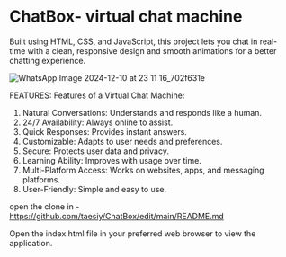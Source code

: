# ChatBox- virtual chat machine
Built using HTML, CSS, and JavaScript, this project lets you chat in real-time with a clean, responsive design and smooth animations for a better chatting experience.


![WhatsApp Image 2024-12-10 at 23 11 16_702f631e](https://github.com/user-attachments/assets/4aab0e12-0baa-4d98-b039-0403335debdb)


FEATURES:
Features of a Virtual Chat Machine:  

1. Natural Conversations: Understands and responds like a human.   
2. 24/7 Availability: Always online to assist.  
3. Quick Responses: Provides instant answers.  
4. Customizable: Adapts to user needs and preferences.  
5. Secure: Protects user data and privacy.  
6. Learning Ability: Improves with usage over time.  
7. Multi-Platform Access: Works on websites, apps, and messaging platforms.  
8. User-Friendly: Simple and easy to use.

open the clone in - https://github.com/taesiy/ChatBox/edit/main/README.md

Open the index.html file in your preferred web browser to view the application.

